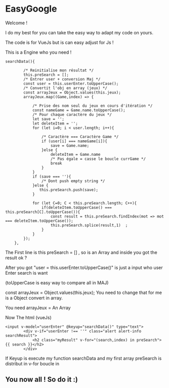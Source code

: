 # EasyGoogle

Welcome !

I do my best for you can take the easy way to adapt my code on yours.

The code is for VueJs but is can easy adjust for Js !

This is a Engine who you need !

	searchData(){

            /* Reinitialise mon résultat */
            this.preSearch = [];
            /* Entrer user + conversion Maj */
            const user = this.userEnter.toUpperCase();
            /* Convertit l'obj en array (jeux) */
            const arrayJeux = Object.values(this.jeux);
            arrayJeux.map((Game,index) => {	
						
                /* Prise des nom seul du jeux en cours d'itération */
                const nameGame = Game.name.toUpperCase();
                /* Pour chaque caractère du jeux */
                let save = '';
                let deleteItem = '';
                for (let i=0; i < user.length; i++){
                    
                    /* Caractère === Caractère Game */
                    if (user[i] === nameGame[i]){
                        save = Game.name;
                    }else {
                        deleteItem = Game.name
                        /* Pas égale = casse le boucle currGame */
                        break
                    }  
                }
                if (save === ''){
                    /* Dont push empty string */
                }else {
                   this.preSearch.push(save);  
                }

                for (let C=0; C < this.preSearch.length; C++){
                    if(deleteItem.toUpperCase() === this.preSearch[C].toUpperCase()){
                        const result = this.preSearch.findIndex(mot => mot === deleteItem.toUpperCase());
                        this.preSearch.splice(result,1)  ;
                    }
                }     
            });
        },
        
The First line is this preSearch = [] , so is an Array and inside you got the result ok ?

After you got "user = this.userEnter.toUpperCase()" is just a input who user Enter search is want

(toUpperCase is easy way to compare all in MAJ)

const arrayJeux = Object.values(this.jeux); You need to change that for me is a Object convert in array. 

You need arrayJeux = An Array

Now The html (vueJs)

	<input v-model="userEnter" @keyup="searchData()" type="text">
            <div v-if="userEnter !== ''" class="alert alert-info searchResult">
                <h2 class="myResult" v-for="(search,index) in preSearch">{{ search }}</h2>
            </div>
            
If Keyup is execute my function searchData and my first array preSearch is distribut in v-for boucle in <h2>    

You now all ! So do it :)        
